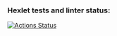 ### Hexlet tests and linter status:
[![Actions Status](https://github.com/pdasya/frontend-project-44/workflows/hexlet-check/badge.svg)](https://github.com/pdasya/frontend-project-44/actions)